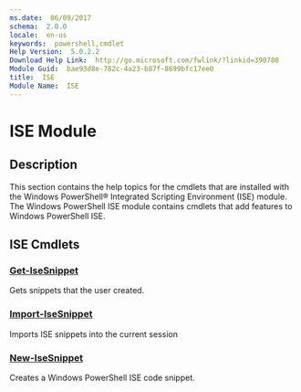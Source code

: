 ```yaml
---
ms.date:  06/09/2017
schema:  2.0.0
locale:  en-us
keywords:  powershell,cmdlet
Help Version:  5.0.2.2
Download Help Link:  http://go.microsoft.com/fwlink/?linkid=390780
Module Guid:  bae93d8e-782c-4a23-b87f-8699bfc17ee0
title:  ISE
Module Name:  ISE
---
```


# ISE Module
## Description
This section contains the help topics for the cmdlets that are installed with the Windows PowerShell® Integrated Scripting Environment (ISE) module. The Windows PowerShell ISE module contains cmdlets that add features to Windows PowerShell ISE.

## ISE Cmdlets
### [Get-IseSnippet](Get-IseSnippet.md)
Gets snippets that the user created.


### [Import-IseSnippet](Import-IseSnippet.md)
Imports ISE snippets into the current session


### [New-IseSnippet](New-IseSnippet.md)
Creates a Windows PowerShell ISE code snippet.